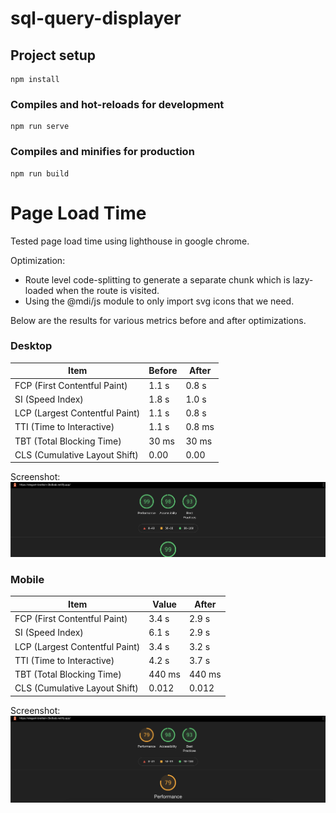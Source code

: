 # sql-query-displayer

## Project setup
```
npm install
```

### Compiles and hot-reloads for development
```
npm run serve
```

### Compiles and minifies for production
```
npm run build
```

# Page Load Time

Tested page load time using lighthouse in google chrome.

Optimization:
- Route level code-splitting to generate a separate chunk which is lazy-loaded when the route is visited.
- Using the @mdi/js module to only import svg icons that we need.

Below are the results for various metrics before and after optimizations.

### Desktop

| Item                           | Before  | After   |
| ------------------------------ | ------- | ------- |
| FCP (First Contentful Paint)   | 1.1 s   | 0.8 s   |
| SI (Speed Index)               | 1.8 s   | 1.0 s   |
| LCP (Largest Contentful Paint) | 1.1 s   | 0.8 s   |
| TTI (Time to Interactive)      | 1.1 s   | 0.8 ms  |
| TBT (Total Blocking Time)      | 30 ms   | 30 ms   |
| CLS (Cumulative Layout Shift)  | 0.00    | 0.00    |

Screenshot:
![lighthouse desktop results](images/lighthouse-desktop.png)

### Mobile

| Item                           | Value   | After  |
| ------------------------------ | ------- | ------ |
| FCP (First Contentful Paint)   | 3.4 s   | 2.9 s  |
| SI (Speed Index)               | 6.1 s   | 2.9 s  |
| LCP (Largest Contentful Paint) | 3.4 s   | 3.2 s  |
| TTI (Time to Interactive)      | 4.2 s   | 3.7 s  |
| TBT (Total Blocking Time)      | 440 ms  | 440 ms |
| CLS (Cumulative Layout Shift)  | 0.012   | 0.012  |

Screenshot:
![lighthouse desktop results](images/lighthouse-mobile.png)